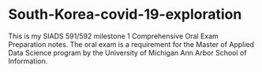 # South-Korea-covid-19-exploration
This is my SIADS 591/592 milestone 1 Comprehensive Oral Exam Preparation notes. The oral exam is a requirement for the Master of Applied Data Science program by the University of Michigan Ann Arbor School of Information.
